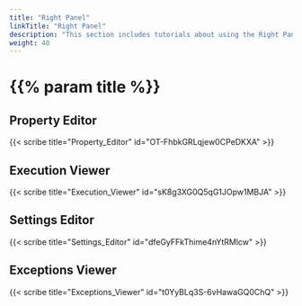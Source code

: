 ```yaml
---
title: "Right Panel"
linkTitle: "Right Panel"
description: "This section includes tutorials about using the Right Panel of the Flow Editor."
weight: 40
---
```


# {{% param title %}}

## Property Editor
{{< scribe title="Property_Editor" id="OT-FhbkGRLqjew0CPeDKXA" >}}

## Execution Viewer

{{< scribe title="Execution_Viewer" id="sK8g3XG0Q5qG1JOpw1MBJA" >}}

## Settings Editor

{{< scribe title="Settings_Editor" id="dfeGyFFkThime4nYtRMlcw" >}}

## Exceptions Viewer

{{< scribe title="Exceptions_Viewer" id="t0YyBLq3S-6vHawaGQ0ChQ" >}}
